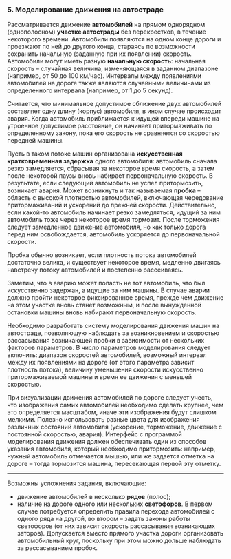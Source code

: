 ### 5. Моделирование движения на автостраде
Рассматривается движение **автомобилей** на прямом
однорядном (однополосном) **участке автострады** без
перекрестков, в течение некоторого времени. Автомобили появляются на одном
конце дороги и проезжают по ней до другого конца, стараясь по возможности
сохранить начальную (заданную при их появлении) скорость. Автомобили могут
иметь разную **начальную скорость**: начальная скорость –
случайная величина, изменяющаяся в заданном диапазоне (например, от 50 до
100 км/час). Интервалы между появлениями автомобилей на дороге также
являются случайными величинами из определенного интервала (например, от 1
до 5 секунд).

Считается, что минимальное допустимое сближение двух автомобилей
составляет одну длину (корпус) автомобиля, в ином случае происходит авария.
Когда автомобиль приближается к идущей впереди машине на утроенное
допустимое расстояние, он начинает притормаживать по определенному закону,
пока его скорость не сравняется со скоростью передней машины.

Пусть в таком потоке машин организована **искусственная
кратковременная задержка** одного автомобиля:
автомобиль сначала резко замедляется, сбрасывая за некоторое время скорость, а
затем после некоторой паузы вновь набирает первоначальную скорость. В
результате, если следующий автомобиль не успел притормозить, возникает
авария. Может возникнуть и так
называемая **пробка** – область с высокой плотностью автомобилей,
включающая чередование притормаживаний и ускорений до прежней скорости.
Действительно, если какой-то автомобиль начинает резко замедляться, идущий
за ним автомобиль тоже через некоторое время тормозит. После торможения
следует замедленное движение автомобиля, но как только дорога перед ним
освобождается, автомобиль ускоряется до первоначальной скорости.

Пробка обычно возникает, если плотность потока автомобилей достаточно
велика, и существует некоторое время, медленно двигаясь навстречу потоку
автомобилей и постепенно рассеиваясь.

Заметим, что в аварию может попасть не тот автомобиль, что был
искусственно задержан, а идущие за ним машины. В случае аварии должно
пройти некоторое фиксированное время, прежде чем движение на этом участке
вновь станет возможным, и после вынужденной остановки машины вновь
набирают первоначальную скорость.

Необходимо разработать систему моделирования движения машин на
автостраде, позволяющую наблюдать за возникновением и скоростью
рассасывания возникающей пробки в зависимости от нескольких факторов
параметров. В число параметров моделирования следует включить: диапазон
скоростей автомобилей, возможный интервал между их появлениями на дороге
(от этого параметра зависит плотность потока), величину уменьшения скорости
искусственно притормаживаемой машины и время ее движения с меньшей
скоростью.

При визуализации движения автомобилей по дороге следует учесть, что
изображения самих автомобилей необходимо сделать крупнее, чем это
определяется масштабом, иначе эти изображения будут слишком мелкими.
Полезно использовать разные цвета для изображения различных состояний
автомобиля (ускорение, торможение, движение с постоянной скоростью, авария).
Интерфейс с программой моделирования движения должен обеспечивать один из
способов указания автомобиля, который необходимо притормозить: например,
нужный автомобиль отмечается мышью, или же задается отметка на дороге –
тогда тормозится машина, пересекающая первой эту отметку.

---
Возможны усложнения задания, включающие:
- движение автомобилей в несколько **рядов** (полос);
- наличие на дороге одного или нескольких **светофоров**.
В первом случае потребуется определить правила перехода автомобилей с
одного ряда на другой, во втором – задать законы работы светофоров (от них
зависит скорость рассасывания возникающих заторов). Допускается вместо
прямого участка дороги организовать автомобильный круг, поскольку при этом
можно дольше наблюдать за рассасыванием пробок.
